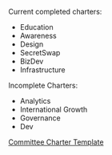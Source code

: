 Current completed charters:

* Education
* Awareness
* Design
* SecretSwap
* BizDev
* Infrastructure 

Incomplete Charters:

* Analytics
* International Growth
* Governance 
* Dev

[Committee Charter Template](https://docs.google.com/document/d/1vEq_BD6wOqVbFCbBcdVJ7XdSnjsECXXOVpsMb0r5bLw/edit?usp=sharing)
